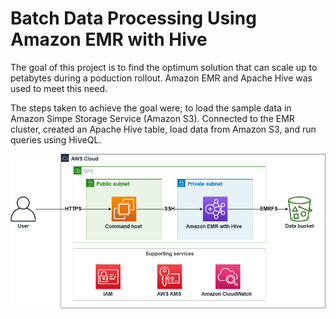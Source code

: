 # Batch Data Processing Using Amazon EMR with Hive

The goal of this project is to find the optimum solution that can scale up to petabytes during a poduction rollout. Amazon EMR and Apache Hive was used to meet this need.

The steps taken to achieve the goal were; to load the sample data in Amazon Simpe Storage Service (Amazon S3). Connected to the EMR cluster, created an Apache Hive table, load data from Amazon S3, and run queries using HiveQL.


![arch-diagram](./arch-diagram.png)